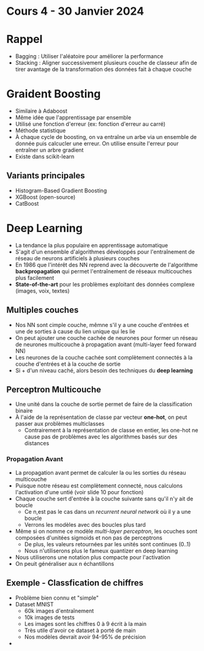 # Cours 4 - 30 Janvier 2024

# Rappel
- Bagging : Utiliser l'aléatoire pour améliorer la performance
- Stacking : Aligner successivement plusieurs couche de classeur afin de tirer avantage de la transformation des données fait à chaque couche

# Graident Boosting
- Similaire à Adaboost
- Même idée que l'apprentissage par ensemble
- Utilisé une fonction d'erreur (ex: fonction d'erreur au carré)
- Méthode statistique
- À chaque cycle de boosting, on va entraîne un arbe via un ensemble de donnée puis calcucler une erreur. On utilise ensuite l'erreur pour entraîner un arbre gradient
- Existe dans scikit-learn

## Variants principales
- Histogram-Based Gradient Boosting
- XGBoost (open-source)
- CatBoost

# Deep Learning
- La tendance la plus populaire en apprentissage automatique
- S'agit d'un ensemble d'algorithmes développés pour l'entraînement de réseau de neurons artificiels à plusieurs couches
- En 1986 que l'intérêt des NN reprend avec la découverte de l'algorithme **backpropagation** qui permet l'entraînement de réseaux multicouches plus facilement
- **State-of-the-art** pour les problèmes exploitant des données complexe (images, voix, textes)

## Multiples couches
- Nos NN sont cimple couche, mêmne s'il y a une couche d'entrées et une de sorties à cause du lien unique qui les lie
- On peut ajouter une couche cachée de neurones pour former un réseau de neurones multicouche à propagation avant (multi-layer feed forward NN)
- Les neurones de la couche cachée sont complètement connectés à la couche d'entrées et à la couche de sortie
- Si + d'un niveau caché, alors besoin des techniques du **deep learning**

## Perceptron Multicouche
- Une unité dans la couche de sortie permet de faire de la classification binaire
- À l'aide de la représentation de classe par vecteur **one-hot**, on peut passer aux problèmes multiclasses
  - Contrairement à la représentation de classe en entier, les one-hot ne cause pas de problèmes avec les algorithmes basés sur des distances
 
### Propagation Avant
- La propagation avant permet de calculer la ou les sorties du réseau multicouche
- Puisque notre réseau est complètement connecté, nous calculons l'activation d'une untié (voir slide 10 pour fonction)
- Chaque couche sert d'entrée à la couche suivante sans qu'il n'y ait de boucle
  - Ce n,est pas le cas dans un _recurrent neural network_ où il y a une boucle
  - Verrons les modèles avec des boucles plus tard
- Même si on nomme ce modèle _multi-layer perceptron_, les ocuches sont composées d'unitées sigmoids et non pas de perceptrons
  - De plus, les valeurs retournées par les unités sont continues (0..1)
  - Nous n'utiliserons plus le fameux quantizer en deep learning
- Nous utiliserons une notation plus compacte pour l'activation
- On peuit généraliser aux n échantillons

## Exemple - Classfication de chiffres
- Problème bien connu et "simple"
- Dataset MNIST
  - 60k images d'entraînement
  - 10k images de tests
  - Les images sont les chiffres 0 à 9 écrit à la main
  - Très utile d'avoir ce dataset à porté de main
  - Nos modèles devrait avoir 94-95% de précision
- 
